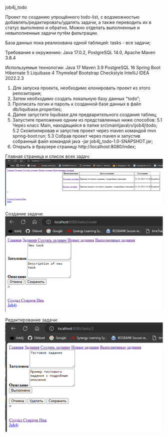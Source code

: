 job4j_todo

Проект по созданию упрощённого todo-list, с водзможностью добавлять/редактировать/удалять задачи, 
а также переводить их в статус выполнено и обратно. Можно отделать выполненные и невыполненные задачи путём фильтрации.

База данных пока реализована одной таблицей:
tasks - все задачи;

Требования к окружению:
Java 17.0.2,
PostgreSQL 14.0,
Apache Maven 3.8.4

Используемые технологии:
Java 17
Maven 3.9
PostgreSQL 16
Spring Boot
Hibernate 5
Liquibase 4
Thymeleaf
Bootstrap
Checkstyle
IntelliJ IDEA 2022.2.3

1. Для запуска проекта, необходимо клонировать проект из этого репозитория;
2. Затем необходимо создать локальную базу данных "todo";
3. Прописать логин и пароль к созданной базе данных в файл db/liquibase.properties;
4. Далее запустите liquibase для предварительного создания таблиц;
5. Запустите приложение одним из представленных ниже способов:
   5.1 Через класс Main, находящийся в папке src\main\java\ru\job4j\todo;
   5.2 Скомпилировав и запустив проект через maven командой mvn spring-boot:run;
   5.3 Собрав проект через maven и запустив собранный файл командой java -jar job4j_todo-1.0-SNAPSHOT.jar;
6. Открыть в браузере страницу http://localhost:8080/index;


Главная страница и список всех задач:
![](data/images/MainPage.png)


Создание задачи:
![](data/images/CreationPage.png)


Редактирование задачи:
![](data/images/UpdatePage.png)